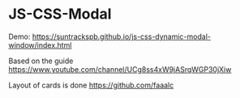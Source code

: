 # JS-CSS-Modal

Demo: https://suntrackspb.github.io/js-css-dynamic-modal-window/index.html

Based on the guide https://www.youtube.com/channel/UCg8ss4xW9jASrqWGP30jXiw

Layout of cards is done https://github.com/faaalc